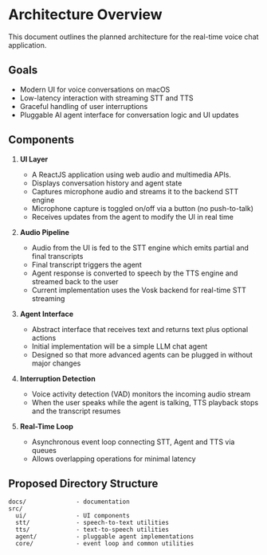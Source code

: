 # Architecture Overview

This document outlines the planned architecture for the real-time voice chat application.

## Goals

- Modern UI for voice conversations on macOS
- Low-latency interaction with streaming STT and TTS
- Graceful handling of user interruptions
- Pluggable AI agent interface for conversation logic and UI updates

## Components

1. **UI Layer**
   - A ReactJS application using web audio and multimedia APIs.
   - Displays conversation history and agent state
   - Captures microphone audio and streams it to the backend STT engine
   - Microphone capture is toggled on/off via a button (no push-to-talk)
   - Receives updates from the agent to modify the UI in real time

2. **Audio Pipeline**
   - Audio from the UI is fed to the STT engine which emits partial and final transcripts
   - Final transcript triggers the agent
   - Agent response is converted to speech by the TTS engine and streamed back to the user
   - Current implementation uses the Vosk backend for real-time STT streaming

3. **Agent Interface**
   - Abstract interface that receives text and returns text plus optional actions
   - Initial implementation will be a simple LLM chat agent
   - Designed so that more advanced agents can be plugged in without major changes

4. **Interruption Detection**
   - Voice activity detection (VAD) monitors the incoming audio stream
   - When the user speaks while the agent is talking, TTS playback stops and the transcript resumes

5. **Real-Time Loop**
   - Asynchronous event loop connecting STT, Agent and TTS via queues
   - Allows overlapping operations for minimal latency

## Proposed Directory Structure

```
docs/              - documentation
src/
  ui/              - UI components
  stt/             - speech-to-text utilities
  tts/             - text-to-speech utilities
  agent/           - pluggable agent implementations
  core/            - event loop and common utilities
```

